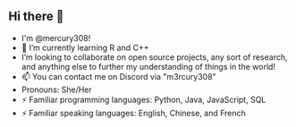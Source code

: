 ## Hi there 👋
- I'm @mercury308! 
- 🌱 I’m currently learning R and C++
- I’m looking to collaborate on open source projects, any sort of research, and anything else to further my understanding of things in the world!
- 📫 You can contact me on Discord via "m3rcury308" 
- Pronouns: She/Her
- ⚡ Familiar programming languages: Python, Java, JavaScript, SQL
- ⚡ Familiar speaking languages: English, Chinese, and French 

